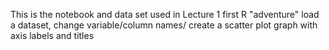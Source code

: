 This is the notebook and data set used in Lecture 1 first R "adventure"
load a dataset, change variable/column names/ create a scatter plot graph with axis labels and titles
